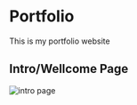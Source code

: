 # Portfolio
This is my portfolio website

## Intro/Wellcome Page
![intro page](https://user-images.githubusercontent.com/91365660/182528657-70e59780-f1b1-4c45-bc90-29fd67b47e37.png)
